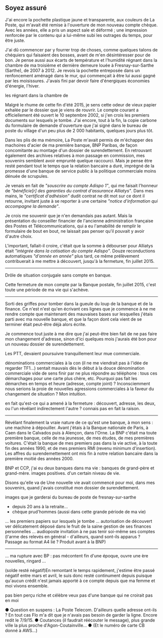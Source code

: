 ## Soyez assuré

J'ai encore la pochette plastique jaune et transparente, aux couleurs de La Poste, qui m'avait été remise à l'ouverture de mon nouveau compte chèque. Avec les années, elle a pris un aspect sale et déformé ; une impression renforcée par le contenu qui a lui-même subi les outrages du temps, pour être juste.

J'ai dû commencer par y fourrer trop de choses, comme quelques talons de chéquiers qui faisaient des bosses, avant de m'en désintéresser pour de bon. Je pense aussi aux écarts de température et l'humidité régnant dans la chambre de ma troisième et dernière demeure louée à Fresnay-sur-Sarthe (Sarthe), de 2007 à 2012. Je revois la pochette entreposée dans un renfoncement aménagé dans le mur, qui commençait à être lui aussi gagné par les moisissures. J'avais fini par devoir faire d'énergiques économies d'énergie, l'hiver.

les  régnant dans la chambre de  

Malgré le rhume de cette fin d'été 2015, je sens cette odeur de vieux papier exhalée par le dossier que je viens de rouvrir. Le compte courant a officiellement été ouvert le 10 septembre 2002, si j'en crois les premiers documents sur lesquels je tombe. J'ai encore, tout à la fin, la copie carbone du formulaire de demande d'ouverture que j'ai signé dans le bureau de poste du village d'un peu plus de 2 000 habitants, quelques jours plus tôt.

Dans les plis de ma mémoire, La Poste m'avait permis de m'échapper des machoires d'acier de ma première banque, BNP Paribas, de façon concomitante au montage d'un dossier de surendettement. En retrouvant également des archives relatives à mon passage en commission, mes souvenirs semblent avoir emprunté quelque raccourci. Mais je pense être resté pendant tout le temps que la relation bancaire a duré, imprégné de la promesse d'une banque de service public à la politique commerciale moins dénuée de scrupules.

Je venais en fait de *"souscrire au compte Adispo 1"*, qui me faisait l'honneur de *"bénéficie[r] des garanties du contrat d'assurance Alliatys"*. Dans mes mains, le *"certificat d'adhésion"* dudit contrat ne dit mot sur ce dont il retourne, invitant juste à se reporter à une certaine *"notice d'information qui accompagne la demande"*.

Je crois me souvenir que je n'en demandais pas autant. Mais la présentation du conseiller financier de l'ancienne administration française des Postes et Télécommunications, qui a eu l'amabilité de remplir le formulaire de bout en bout, ne laissait pas penser qu'il pouvait y avoir d'autre choix.

L'important, fallait-il croire, c'était que la somme à débourser pour Alliatys était *"intégrée dans la cotisation du compte Adispo"*. Douze reconductions automatiques *"d'année en année"* plus tard, ce même prélèvement contribuerait à me mettre à découvert, jusqu'à la fermeture, fin juillet 2015.

***

Drôle de situation conjugale sans compte en banque.

Cette fermeture de mon compte par la Banque postale, fin juillet 2015, c'est toute une période de ma vie qui s'achève. 

***

Sorti des griffes pour tomber dans la gueule du loup de la banque et de la finance.
Ce n'est n'est qu'en écrivant ces lignes que je commence à ne me rendre compte que maintenant des mauvaises bases sur lesquelles j'étais parti avec ma nouvelle banque, et que la façon dont cela vient de se terminer était peut-être déjà alors écrite.

Je commence tout juste à me dire que j'ai peut-être bien fait de ne pas faire mon changement d'adresse, sinon d'ici quelques mois j'aurais été bon pour un nouveau dossier de surendettement.

Les PTT, devaient poursuivre tranquillement leur mue commerciale. 

dénominations commerciales à la con (il ne me viendrait pas à l'idée de regarder TF1...)
sentait mauvais dès le début à la douce dénomination commerciale vide de sens
finir par ne plus répondre au téléphone : tous ces démarchages pour une carte plus chère, etc. Pourquoi pas fait les démarches en temps et heure (adresse, compte joint) ? Inconsciemment nous serions la proie de nouvelles agressions commerciales à la faveur du changement de situation ? Mon intuition.

en fait qu'est-ce qui a amené à la fermeture : découvert, adresse, les deux, ou l'un révélant indirectement l'autre ? connais pas en fait la raison.

***

Révélant finalement la vraie nature de ce qu'est une banque, à mon sens : une machine à dépouiller. Avant j'étais à la Banque nationale de Paris, à Caen dans le Calvados puis à Alençon, dans l'Orne. La BNP c'était ma toute première banque, celle de ma jeunesse, de mes études, de mes premières voitures. C'était la banque de mes premiers pas dans la vie active, à la toute fin des années 1990, et de mes premiers RMI (revenu minimum d'insertion). Les affres du surendemettement ont mis fin à notre relation bancaire dans la première moitié des années 2000.

BNP et CCP, j'ai eu deux banques dans ma vie : banques de grand-père et grand-mère. images positives. d'un certain niveau de vie.

Disons qu'elle va de Une nouvelle vie avait commencé pour moi, dans mes souvenirs, quand j'avais constitué mon dossier de surendettement. 

images que je garderai du bureau de poste de fresnay-sur-sarthe
- depuis 20 ans à la retraite...
- chèque prud'hommes (aussi dans cette grande période de ma vie)

... les premiers papiers sur lesquels je tombe ... autorisation de découvert ver délicatement déposé dans le fruit de la saine gestion de ses finances personnelles ... audioposte invitation à ne pas tenir soi-même ses comptes (l'arme des relevés en général - d'ailleurs, quand sont-ils apparus ? Passage au format A4 lié ? Produit avant à la BNP)

***

... ma rupture avec BP : pas mécontent fin d'une époque, ouvre une ère nouvelles, ringard ...

(solde resté négatif)En remontant le temps rapidement, j'estime être passé négatif entre mars et avril, le suis donc resté continument depuis puisque qu'aucun crédit n'est jamais apporté à ce compte depuis que ma femme et moi vivons ensemble. 

pas bien perçu riche et célèbre
veux pas d'une banque qui ne croirait pas en moi

● Question en suspens : La Poste Telecom. D'ailleurs quelle adresse ont-ils ? En tout cas Flo m'a dit que je n'avais pas besoin de garder la ligne. Encore redit le 7/9/15. ● Coutances (il faudrait réécouter le message), plus grande ville la plus proche d'Agon-Coutainville... ● (Et le numéro de carte CB donné à AWS...)
